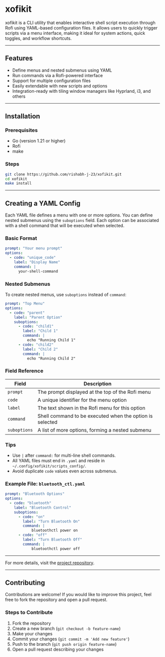 # xofikit

xofikit is a CLI utility that enables interactive shell script execution through Rofi using YAML-based configuration files. It allows users to quickly trigger scripts via a menu interface, making it ideal for system actions, quick toggles, and workflow shortcuts.

---

## Features

* Define menus and nested submenus using YAML
* Run commands via a Rofi-powered interface
* Support for multiple configuration files
* Easily extendable with new scripts and options
* Integration-ready with tiling window managers like Hyprland, i3, and others

---

## Installation

### Prerequisites

* Go (version 1.21 or higher)
* Rofi
* make

### Steps

```bash
git clone https://github.com/rishabh-j-23/xofikit.git
cd xofikit
make install
```

---

## Creating a YAML Config

Each YAML file defines a menu with one or more options. You can define nested submenus using the `suboptions` field. Each option can be associated with a shell command that will be executed when selected.

### Basic Format

```yaml
prompt: "Your menu prompt"
options:
  - code: "unique_code"
    label: "Display Name"
    command: |
      your-shell-command
```

### Nested Submenus

To create nested menus, use `suboptions` instead of `command`:

```yaml
prompt: "Top Menu"
options:
  - code: "parent"
    label: "Parent Option"
    suboptions:
      - code: "child1"
        label: "Child 1"
        command: |
          echo "Running Child 1"
      - code: "child2"
        label: "Child 2"
        command: |
          echo "Running Child 2"
```

### Field Reference

| Field        | Description                                              |
| ------------ | -------------------------------------------------------- |
| `prompt`     | The prompt displayed at the top of the Rofi menu         |
| `code`       | A unique identifier for the menu option                  |
| `label`      | The text shown in the Rofi menu for this option          |
| `command`    | Shell command to be executed when the option is selected |
| `suboptions` | A list of more options, forming a nested submenu         |

### Tips

* Use `|` after `command:` for multi-line shell commands.
* All YAML files must end in `.yaml` and reside in `~/.config/xofikit/scripts_config/`.
* Avoid duplicate `code` values even across submenus.

### Example File: `bluetooth_ctl.yaml`

```yaml
prompt: "Bluetooth Options"
options:
  - code: "bluetooth"
    label: "Bluetooth Control"
    suboptions:
      - code: "on"
        label: "Turn Bluetooth On"
        command: |
            bluetoothctl power on
      - code: "off"
        label: "Turn Bluetooth Off"
        command: |
            bluetoothctl power off
```

---

For more details, visit the [project repository](https://github.com/rishabh-j-23/xofikit).

---

## Contributing

Contributions are welcome! If you would like to improve this project, feel free to fork the repository and open a pull request.

### Steps to Contribute

1. Fork the repository
2. Create a new branch (`git checkout -b feature-name`)
3. Make your changes
4. Commit your changes (`git commit -m 'Add new feature'`)
5. Push to the branch (`git push origin feature-name`)
6. Open a pull request describing your changes
